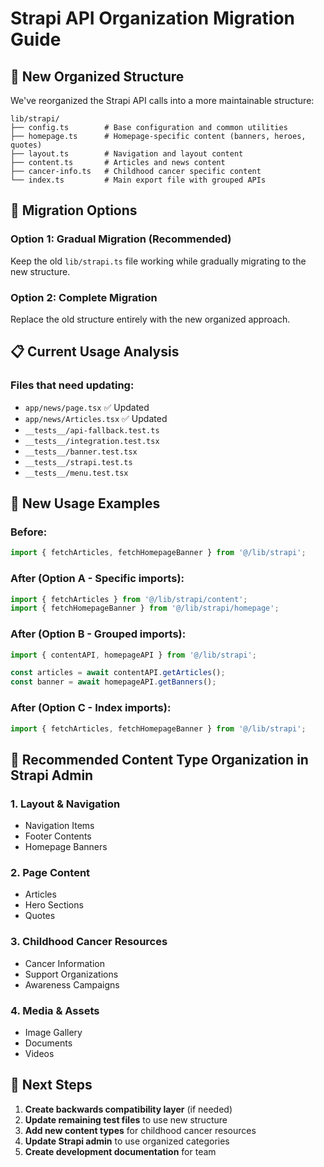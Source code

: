 # Strapi API Organization Migration Guide

## 📁 New Organized Structure

We've reorganized the Strapi API calls into a more maintainable structure:

```
lib/strapi/
├── config.ts        # Base configuration and common utilities
├── homepage.ts      # Homepage-specific content (banners, heroes, quotes)
├── layout.ts        # Navigation and layout content
├── content.ts       # Articles and news content
├── cancer-info.ts   # Childhood cancer specific content
└── index.ts         # Main export file with grouped APIs
```

## 🔄 Migration Options

### Option 1: Gradual Migration (Recommended)
Keep the old `lib/strapi.ts` file working while gradually migrating to the new structure.

### Option 2: Complete Migration
Replace the old structure entirely with the new organized approach.

## 📋 Current Usage Analysis

### Files that need updating:
- `app/news/page.tsx` ✅ Updated
- `app/news/Articles.tsx` ✅ Updated
- `__tests__/api-fallback.test.ts`
- `__tests__/integration.test.tsx`
- `__tests__/banner.test.tsx`
- `__tests__/strapi.test.ts`
- `__tests__/menu.test.tsx`

## 🚀 New Usage Examples

### Before:
```typescript
import { fetchArticles, fetchHomepageBanner } from '@/lib/strapi';
```

### After (Option A - Specific imports):
```typescript
import { fetchArticles } from '@/lib/strapi/content';
import { fetchHomepageBanner } from '@/lib/strapi/homepage';
```

### After (Option B - Grouped imports):
```typescript
import { contentAPI, homepageAPI } from '@/lib/strapi';

const articles = await contentAPI.getArticles();
const banner = await homepageAPI.getBanners();
```

### After (Option C - Index imports):
```typescript
import { fetchArticles, fetchHomepageBanner } from '@/lib/strapi';
```

## 🎯 Recommended Content Type Organization in Strapi Admin

### 1. Layout & Navigation
- Navigation Items
- Footer Contents
- Homepage Banners

### 2. Page Content
- Articles
- Hero Sections
- Quotes

### 3. Childhood Cancer Resources
- Cancer Information
- Support Organizations
- Awareness Campaigns

### 4. Media & Assets
- Image Gallery
- Documents
- Videos

## 🔧 Next Steps

1. **Create backwards compatibility layer** (if needed)
2. **Update remaining test files** to use new structure
3. **Add new content types** for childhood cancer resources
4. **Update Strapi admin** to use organized categories
5. **Create development documentation** for team
